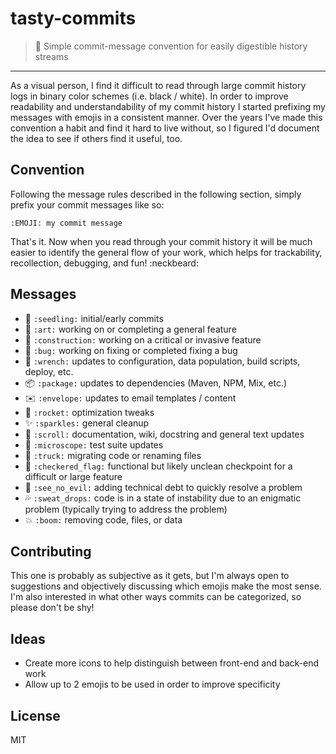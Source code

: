 # tasty-commits

> :lollipop: Simple commit-message convention for easily digestible history streams

---

As a visual person, I find it difficult to read through large commit history logs in binary color schemes (i.e. black / white).
In order to improve readability and understandability of my commit history I started prefixing my messages with emojis 
in a consistent manner. Over the years I've made this convention a habit and find it hard to live without, so I figured 
I'd document the idea to see if others find it useful, too.

## Convention

Following the message rules described in the following section, simply prefix your commit messages like so:

`:EMOJI: my commit message`

That's it. Now when you read through your commit history it will be much easier to identify the general flow of your work, which
helps for trackability, recollection, debugging, and fun! :neckbeard:

## Messages

- :seedling: `:seedling:` initial/early commits
- :art: `:art:` working on or completing a general feature
- :construction: `:construction:` working on a critical or invasive feature
- :bug: `:bug:` working on fixing or completed fixing a bug
- :wrench: `:wrench:` updates to configuration, data population, build scripts, deploy, etc.
- :package: `:package:` updates to dependencies (Maven, NPM, Mix, etc.)
- :envelope: `:envelope:` updates to email templates / content
- :rocket: `:rocket:` optimization tweaks
- :sparkles: `:sparkles:` general cleanup
- :scroll: `:scroll:` documentation, wiki, docstring and general text updates
- :microscope: `:microscope:` test suite updates
- :truck: `:truck:` migrating code or renaming files
- :checkered_flag: `:checkered_flag:` functional but likely unclean checkpoint for a difficult or large feature
- :see_no_evil: `:see_no_evil:` adding technical debt to quickly resolve a problem
- :sweat_drops: `:sweat_drops:` code is in a state of instability due to an enigmatic problem (typically trying to address the problem)
- :boom: `:boom:` removing code, files, or data

## Contributing

This one is probably as subjective as it gets, but I'm always open to suggestions and objectively discussing which emojis make the most sense.
I'm also interested in what other ways commits can be categorized, so please don't be shy!

## Ideas

- Create more icons to help distinguish between front-end and back-end work
- Allow up to 2 emojis to be used in order to improve specificity

## License

MIT
